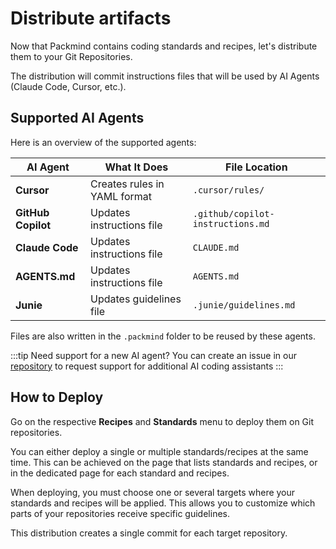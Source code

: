# Distribute artifacts

Now that Packmind contains coding standards and recipes, let's distribute them to your Git Repositories.

The distribution will commit instructions files that will be used by AI Agents (Claude Code, Cursor, etc.).

## Supported AI Agents

Here is an overview of the supported agents:

| AI Agent           | What It Does                 | File Location                     |
| ------------------ | ---------------------------- | --------------------------------- |
| **Cursor**         | Creates rules in YAML format | `.cursor/rules/`                  |
| **GitHub Copilot** | Updates instructions file    | `.github/copilot-instructions.md` |
| **Claude Code**    | Updates instructions file    | `CLAUDE.md`                       |
| **AGENTS.md**      | Updates instructions file    | `AGENTS.md`                       |
| **Junie**          | Updates guidelines file      | `.junie/guidelines.md`            |

Files are also written in the `.packmind` folder to be reused by these agents.

:::tip Need support for a new AI agent?
You can create an issue in our [repository](https://github.com/PackmindHub/packmind) to request support for additional AI coding assistants
:::

## How to Deploy

Go on the respective **Recipes** and **Standards** menu to deploy them on Git repositories.

You can either deploy a single or multiple standards/recipes at the same time.
This can be achieved on the page that lists standards and recipes, or in the dedicated page for each standard and recipes.

When deploying, you must choose one or several targets where your standards and recipes will be applied. This allows you to customize which parts of your repositories receive specific guidelines.

This distribution creates a single commit for each target repository.
